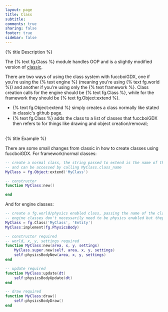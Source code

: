 ```yaml
---
layout: page
title: Class 
subtitle:
comments: true
sharing: false
footer: true
sidebar: false 
---
```


{% title Description %}

The {% text fg.Class %} module handles OOP and is a slightly modified version of [classic](https://github.com/rxi/classic).

There are two ways of using the class system with fuccboiGDX, one if you're using the {% text engine %} 
(meaning you're using {% text fg.world %}) and another if you're using only the {% text framework %}. 
Class creation calls for the engine should be {% text fg.Class %}, while for the framework they should be {% text fg.Object:extend %}. 

*   {% text fg.Object:extend %} simply creates a class normally like stated in classic's github page.
*   {% text fg.Class %} adds the class to a list of classes that fuccboiGDX then refers to for things like drawing and object creation/removal; 
<br><br>

{% title Example %}

There are some small changes from classic in how to create classes using fuccboiGDX. For framework/normal classes:

~~~ lua
-- create a normal class, the string passed to extend is the name of the class
-- and can be accessed by calling MyClass.class_name
MyClass = fg.Object:extend('MyClass')

-- constructor
function MyClass:new()

end
~~~

And for engine classes:

~~~ lua
-- create a fg.world/physics enabled class, passing the name of the class and the name of the parent
-- engine classes don't necessarily need to be physics enabled but they must all inherit from Entity
MyClass = fg.Class('MyClass', 'Entity')
MyClass:implement(fg.PhysicsBody)

-- constructor required
-- world, x, y, settings required
function MyClass:new(area, x, y, settings)
    MyClass.super.new(self, area, x, y, settings)
    self:physicsBodyNew(area, x, y, settings)
end

-- update required
function MyClass:update(dt)
    self:physicsBodyUpdate(dt)
end

-- draw required
function MyClass:draw()
    self:physicsBodyDraw()
end
~~~
